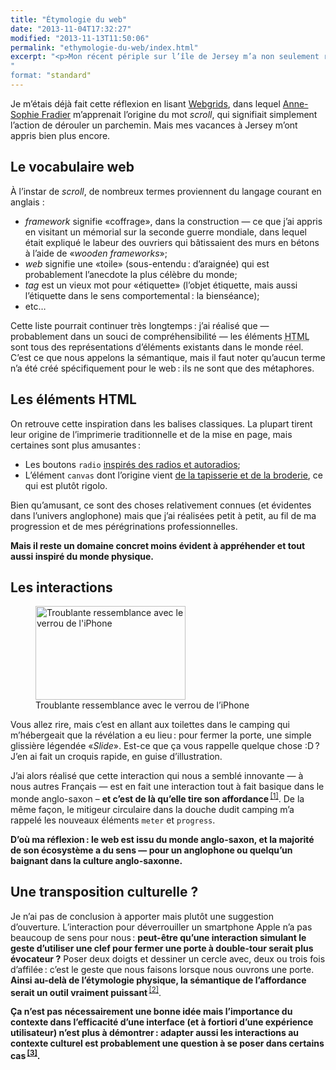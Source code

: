```yaml
---
title: "Étymologie du web"
date: "2013-11-04T17:32:27"
modified: "2013-11-13T11:50:06"
permalink: "ethymologie-du-web/index.html"
excerpt: "<p>Mon récent périple sur l’île de Jersey m’a non seulement relaxé, mais aussi fait découvrir  sous un nouveau jour certains éléments que j’utilise quotidiennement dans mon travail &mdash; et ce pour mon plus grand plaisir. <a href="https://www.ffoodd.fr/ethymologie-du-web/" aria-hidden="true">Lire la suite de «&nbsp;Étymologie du web&nbsp;» <span class="meta-nav">&rarr;</span></a></p>
"
format: "standard"
---
```

<p>Je m’étais déjà fait cette réflexion en lisant <a href="https://www.ffoodd.fr/lecture-webgrids/" title="Compte-rendu de lecture&thinsp;:&nbsp;Webgrids (nouvelle fenêtre)" target="_blank">Webgrids</a>, dans lequel <a href="https://twitter.com/Mitternacht" title="Anne-Sophie Fradier sur Twitter (nouvelle fenêtre)" target="_blank">Anne-Sophie Fradier</a> m’apprenait l’origine du mot <em lang="en">scroll</em>, qui signifiait simplement l’action de dérouler un parchemin. Mais mes vacances à Jersey m’ont appris bien plus encore.</p>
<h2>Le vocabulaire web</h2>
<p>À l’instar de <em lang="en">scroll</em>, de nombreux termes proviennent du langage courant en anglais :</p>
<ul>
<li><em lang="en">framework</em> signifie «coffrage», dans la construction &mdash; ce que j’ai appris en visitant un mémorial sur la seconde guerre mondiale, dans lequel était expliqué le labeur des ouvriers qui bâtissaient des murs en bétons à l&rsquo;aide de «<em lang="en">wooden frameworks</em>»;</li>
<li><em lang="en">web</em> signifie une «toile» (sous-entendu&thinsp;:&nbsp;d&rsquo;araignée) qui est probablement l’anecdote la plus célèbre du monde;</li>
<li><em lang="en">tag</em> est un vieux mot pour «étiquette» (l’objet étiquette, mais aussi l’étiquette dans le sens comportemental&thinsp;:&nbsp;la bienséance);</li>
<li>etc&hellip;</li>
</ul>
<p>Cette liste pourrait continuer très longtemps&thinsp;:&nbsp;j’ai réalisé que &mdash; probablement dans un souci de compréhensibilité &mdash; les éléments <abbr title="HyperText Markup Language" lang="en">HTML</abbr> sont tous des représentations d’éléments existants dans le monde réel. C’est ce que nous appelons la sémantique, mais il faut noter qu&rsquo;aucun terme n’a été créé spécifiquement pour le web&thinsp;:&nbsp;ils ne sont que des métaphores.</p>
<h2>Les éléments HTML</h2>
<p>On retrouve cette inspiration dans les balises classiques. La plupart tirent leur origine de l’imprimerie traditionnelle et de la mise en page, mais certaines sont plus amusantes&thinsp;:&nbsp;</p>
<ul>
<li>Les boutons <code>radio</code> <a href="http://fr.wikipedia.org/wiki/Bouton_radio" title="Les origines des boutons radio sur Wikipédia (nouvelle fenêtre)" target="_blank">inspirés des radios et autoradios</a>;</li>
<li>L’élément <code>canvas</code> dont l’origine vient <a href="http://fr.wikipedia.org/wiki/Canevas" title="Définition de canevas sur Wikipédia (nouvelle fenêtre)" target="_blank">de la tapisserie et de la broderie</a>, ce qui est plutôt rigolo.</li>
</ul>
<p>Bien qu’amusant, ce sont des choses relativement connues (et évidentes dans l’univers anglophone) mais que j&rsquo;ai réalisées petit à petit, au fil de ma progression et de mes pérégrinations professionnelles.</p>
<p><strong>Mais il reste un domaine concret moins évident à appréhender et tout aussi inspiré du monde physique.</strong></p>
<h2>Les interactions</h2>
<p><figure class="wp-caption pa1 alignright" role="group" itemscope itemtype="http://schema.org/ImageObject"><img loading="lazy" decoding="async" id="attachment_1073" itemprop="contentURL" aria-describedby="wp-caption--attachment_1073" src="/images/2013/11/slide-to-unlock.jpg" alt="Troublante ressemblance avec le verrou de l&#039;iPhone" width="240" height="150" class="size-full wp-image-1073" /><figcaption class="wp-caption-text pt1 small" id="wp-caption--attachment_1073" itemprop="description">Troublante ressemblance avec le verrou de l&rsquo;iPhone</figcaption></figure></p>
<p>Vous allez rire, mais c’est en allant aux toilettes dans le camping qui m’hébergeait que la révélation a eu lieu&thinsp;:&nbsp;pour fermer la porte, une simple glissière légendée «<em lang="en">Slide</em>». Est-ce que ça vous rappelle quelque chose :D&thinsp;? J’en ai fait un croquis rapide, en guise d’illustration.</p>
<p>J’ai alors réalisé que cette interaction qui nous a semblé innovante &mdash; à nous autres Français &mdash; est en fait une interaction tout à fait basique dans le monde anglo-saxon &#8211; <strong>et c’est de là qu’elle tire son affordance</strong>&thinsp;<sup aria-describedby="note-1" id="lien-1" data-note="Sa capacité à suggérer son utilisation."><a class="scroll print-hidden" href="https://www.ffoodd.fr/ethymologie-du-web/#note-1" title="Sa capacité à suggérer son utilisation.">[1]</a></sup>. De la même façon, le mitigeur circulaire dans la douche dudit camping m’a rappelé les nouveaux éléments <code>meter</code> et <code>progress</code>.</p>
<p><strong>D’où ma réflexion&thinsp;:&nbsp;le web est issu du monde anglo-saxon, et la majorité de son écosystème a du sens &mdash; pour un anglophone ou quelqu’un baignant dans la culture anglo-saxonne.</strong></p>
<h2>Une transposition culturelle ?</h2>
<p>Je n’ai pas de conclusion à apporter mais plutôt une suggestion d’ouverture. L’interaction pour déverrouiller un <span lang="em">smartphone</span> Apple n’a pas beaucoup de sens pour nous&thinsp;:&nbsp;<strong>peut-être qu’une interaction simulant le geste d’utiliser une clef pour fermer une porte à double-tour serait plus évocateur ?</strong> Poser deux doigts et dessiner un cercle avec, deux ou trois fois d’affilée&thinsp;:&nbsp;c’est le geste que nous faisons lorsque nous ouvrons une porte. <strong>Ainsi au-delà de l’étymologie physique, la sémantique de l’affordance serait un outil vraiment puissant&thinsp;</strong><sup aria-describedby="note-2" id="lien-2" data-note="Cet article rejoint une réflexion antérieure que j’avais intitulée la sémantique de l’interaction&thinsp;:&nbsp;c’est donc un sujet qui m’interroge et me fait avancer. URL de l&#039;article&thinsp;:&nbsp;https://www.ffoodd.fr/semantique-de-l-interaction/"><a class="scroll print-hidden" href="https://www.ffoodd.fr/ethymologie-du-web/#note-2" title="Cet article rejoint une réflexion antérieure que j’avais intitulée la sémantique de l’interaction&thinsp;:&nbsp;c’est donc un sujet qui m’interroge et me fait avancer. URL de l&#039;article&thinsp;:&nbsp;https://www.ffoodd.fr/semantique-de-l-interaction/">[2]</a></sup>. </p>
<p><strong>Ça n’est pas nécessairement une bonne idée mais l’importance du contexte dans l’efficacité d’une interface (et à fortiori d’une expérience utilisateur) n’est plus à démontrer&thinsp;:&nbsp;adapter aussi les interactions au contexte culturel est probablement une question à se poser dans certains cas&thinsp;<sup aria-describedby="note-3" id="lien-3" data-note="Il est possible que ce sujet ait été théorisé par le passé, auquel cas donnez-moi de lecture via les commentaires :)."><a class="scroll print-hidden" href="https://www.ffoodd.fr/ethymologie-du-web/#note-3" title="Il est possible que ce sujet ait été théorisé par le passé, auquel cas donnez-moi de lecture via les commentaires :).">[3]</a></sup>.</strong> </p>
